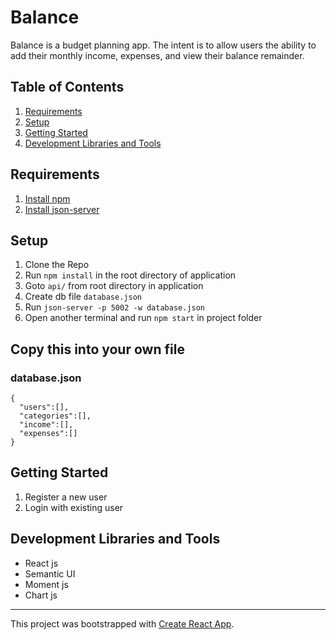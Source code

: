 # Balance
Balance is a budget planning app. The intent is to allow users the ability to add their monthly income, expenses, and view their balance remainder.

## Table of Contents
1. [Requirements](https://github.com/joekennerly/Balance#requirements)
1. [Setup](https://github.com/joekennerly/Balance#setup)
1. [Getting Started](https://github.com/joekennerly/Balance#getting-started)
1. [Development Libraries and Tools](https://github.com/joekennerly/Balance#development-libraries-and-tools)

## Requirements
1. [Install npm](https://www.npmjs.com/get-npm)
2. [Install json-server](https://www.npmjs.com/package/json-server)

## Setup
1. Clone the Repo
1. Run `npm install` in the root directory of application
1. Goto  `api/` from root directory in application
1. Create db file `database.json`
1. Run `json-server -p 5002 -w database.json`
1. Open another terminal and run `npm start` in project folder

## Copy this into your own file
### database.json
```
{
  "users":[],
  "categories":[],
  "income":[],
  "expenses":[]
}
```

## Getting Started
1. Register a new user
2. Login with existing user

## Development Libraries and Tools
* React js
* Semantic UI
* Moment js
* Chart js


--------------

This project was bootstrapped with [Create React App](https://github.com/facebook/create-react-app).
